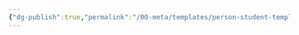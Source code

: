 ```yaml
---
{"dg-publish":true,"permalink":"/00-meta/templates/person-student-template/","tags":["colleague","research"]}
---
```


